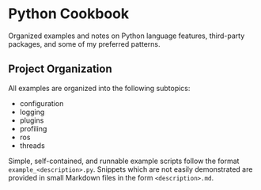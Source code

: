 # Python Cookbook

Organized examples and notes on Python language features, third-party packages, and some of my preferred patterns.

## Project Organization

All examples are organized into the following subtopics:

- configuration
- logging
- plugins
- profiling
- ros
- threads

Simple, self-contained, and runnable example scripts follow the format
`example_<description>.py`. Snippets which are not easily demonstrated are
provided in small Markdown files in the form `<description>.md`.
